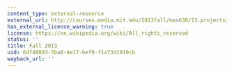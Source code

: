 ```yaml
---
content_type: external-resource
external_url: http://courses.media.mit.edu/2013fall/mas630/13.projects/finalprojects.html
has_external_license_warning: true
license: https://en.wikipedia.org/wiki/All_rights_reserved
status: ''
title: Fall 2013
uid: 6df48093-5ba8-4e17-bef9-f1a73d1910cb
wayback_url: ''
---
```

